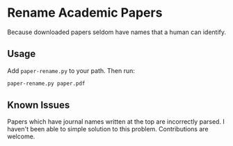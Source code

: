 Rename Academic Papers
======================

Because downloaded papers seldom have names that a human can identify.

Usage
-----

Add `paper-rename.py` to your path. Then run:

```sh
paper-rename.py paper.pdf
```

Known Issues
------------

Papers which have journal names written at the top are incorrectly parsed. I haven't been able to simple solution to this problem. Contributions are welcome.
